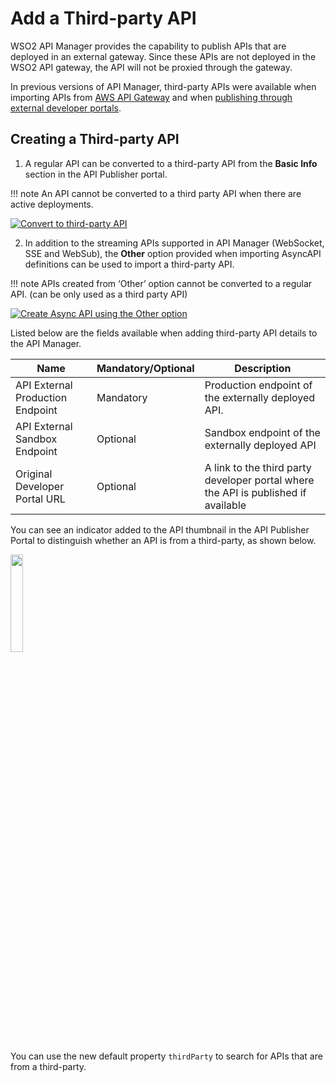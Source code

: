 # Add a Third-party API

WSO2 API Manager provides the capability to publish APIs that are deployed in an external gateway. Since these APIs are not deployed in the WSO2 API gateway, the API will not be proxied through the gateway.

In previous versions of API Manager, third-party APIs were available when importing APIs from [AWS API Gateway]({{base_path}}/deploy-and-publish/publish-on-dev-portal/publish-aws-apis-in-the-dev-portal/) and when [publishing through external developer portals]({{base_path}}/deploy-and-publish/publish-on-dev-portal/publish-to-multiple-external-api-stores/).


## Creating a Third-party API

1. A regular API can be converted to a third-party API from the **Basic Info** section in the API Publisher portal.

!!! note
    An API cannot be converted to a third party API when there are active deployments.

[![Convert to third-party API]({{base_path}}/assets/img/develop/convert-to-third-party.png)]({{base_path}}/assets/img/develop/convert-to-third-party.png)

2. In addition to the streaming APIs supported in API Manager (WebSocket, SSE and WebSub), the **Other** option provided when importing AsyncAPI definitions can be used to import a third-party API.

!!! note
    APIs created from ‘Other’ option cannot be converted to a regular API. (can be only used as a third party API)

[![Create Async API using the Other option]({{base_path}}/assets/img/develop/async-api.png)]({{base_path}}/assets/img/develop/async-api.png)


Listed below are the fields available when adding third-party API details to the API Manager.

| Name                             | Mandatory/Optional | Description                                                                        |
|----------------------------------|--------------------|------------------------------------------------------------------------------------|
| API External Production Endpoint | Mandatory          | Production endpoint of the externally deployed API.                                 |
| API External Sandbox Endpoint    | Optional           | Sandbox endpoint of the externally deployed API                                    |
| Original Developer Portal URL    | Optional           | A link to the third party developer portal where the API is published if available |

You can see an indicator added to the API thumbnail in the API Publisher Portal to distinguish whether an API is from a third-party, as shown below.


<a href="{{base_path}}/assets/img/develop/third-party-tag.png"><img src="{{base_path}}/assets/img/develop/third-party-tag.png" width="20%"></a>

You can use the new default property `thirdParty` to search for APIs that are from a third-party.
